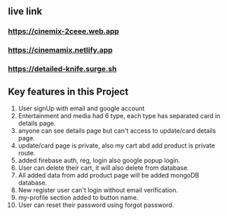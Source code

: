 ## live link

### https://cinemix-2ceee.web.app
### https://cinemamix.netlify.app
### https://detailed-knife.surge.sh

## Key features in this Project

1. User signUp with email and google account
2. Entertainment and media had 6 type, each type has 
separated card in details page.
3. anyone can see details page but can't access to 
update/card details page.
4. update/card page is private, also my cart abd add product is 
private route.
5. added firebase auth, reg, login also google popup login.
6. User can delete their cart, it will also delete from database.
7. All added data from add product page will be added mongoDB database.
8. New register user can't login without email verification.
9. my-profile section added to button name.
10. User can reset their password using forgot password.